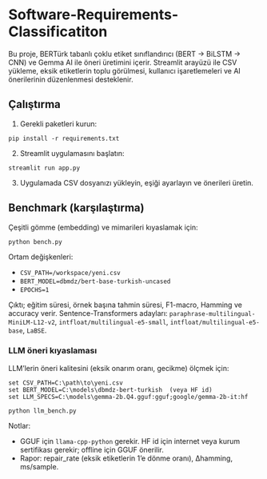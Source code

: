 # Software-Requirements-Classificatiton

Bu proje, BERTürk tabanlı çoklu etiket sınıflandırıcı (BERT → BiLSTM → CNN) ve Gemma AI ile öneri üretimini içerir. Streamlit arayüzü ile CSV yükleme, eksik etiketlerin toplu görülmesi, kullanıcı işaretlemeleri ve AI önerilerinin düzenlenmesi desteklenir.

## Çalıştırma

1) Gerekli paketleri kurun:
```
pip install -r requirements.txt
```

2) Streamlit uygulamasını başlatın:
```
streamlit run app.py
```

3) Uygulamada CSV dosyanızı yükleyin, eşiği ayarlayın ve önerileri üretin.

## Benchmark (karşılaştırma)

Çeşitli gömme (embedding) ve mimarileri kıyaslamak için:

```
python bench.py
```

Ortam değişkenleri:
- `CSV_PATH=/workspace/yeni.csv`
- `BERT_MODEL=dbmdz/bert-base-turkish-uncased`
- `EPOCHS=1`

Çıktı; eğitim süresi, örnek başına tahmin süresi, F1-macro, Hamming ve accuracy verir. Sentence-Transformers adayları: `paraphrase-multilingual-MiniLM-L12-v2`, `intfloat/multilingual-e5-small`, `intfloat/multilingual-e5-base`, `LaBSE`.

### LLM öneri kıyaslaması

LLM’lerin öneri kalitesini (eksik onarım oranı, gecikme) ölçmek için:

```
set CSV_PATH=C:\path\to\yeni.csv
set BERT_MODEL=C:\models\dbmdz-bert-turkish  (veya HF id)
set LLM_SPECS=C:\models\gemma-2b.Q4.gguf:gguf;google/gemma-2b-it:hf

python llm_bench.py
```

Notlar:
- GGUF için `llama-cpp-python` gerekir. HF id için internet veya kurum sertifikası gerekir; offline için GGUF önerilir.
- Rapor: repair_rate (eksik etiketlerin 1’e dönme oranı), Δhamming, ms/sample.
